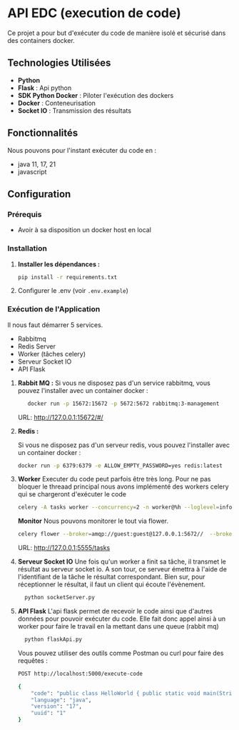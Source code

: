# API EDC (execution de code)

Ce projet a pour but d'exécuter du code de manière isolé et sécurisé dans des containers docker.

## Technologies Utilisées

- **Python**
- **Flask** : Api python
- **SDK Python Docker** : Piloter l'exécution des dockers
- **Docker** : Conteneurisation
- **Socket IO** : Transmission des résultats

## Fonctionnalités
Nous pouvons pour l'instant exécuter du code en :
- java 11, 17, 21
- javascript


## Configuration

### Prérequis

- Avoir à sa disposition un docker host en local

### Installation

1. **Installer les dépendances :**

   ```bash
   pip install -r requirements.txt
   ```

2. Configurer le .env (voir `.env.example`)


### Exécution de l'Application

Il nous faut démarrer 5 services.
- Rabbitmq
- Redis Server
- Worker (tâches celery)
- Serveur Socket IO
- API Flask


1. **Rabbit MQ :**
   Si vous ne disposez pas d'un service rabbitmq, vous pouvez l'installer avec un container docker :
    ```bash
       docker run -p 15672:15672 -p 5672:5672 rabbitmq:3-management
    ```

   URL: http://127.0.0.1:15672/#/

2. **Redis :**

   Si vous ne disposez pas d'un serveur redis, vous pouvez l'installer avec un container docker :
     ```bash
     docker run -p 6379:6379 -e ALLOW_EMPTY_PASSWORD=yes redis:latest
    ```

3. **Worker**
   Executer du code peut parfois être très long. Pour ne pas bloquer le threaad principal nous avons implémenté des workers
   celery qui se chargeront d'exécuter le code

     ```bash
     celery -A tasks worker --concurrency=2 -n worker@%h --loglevel=info
    ```

   **Monitor**
   Nous pouvons monitorer le tout via flower.
     ```bash
     celery flower --broker=amqp://guest:guest@127.0.0.1:5672//  --broker-api=http://127.0.0.1:15672/api/ --result-backend=redis://127.0.0.1:6379/0 --port=5555
    ```
   URL: http://127.0.0.1:5555/tasks

4. **Serveur Socket IO**
   Une fois qu'un worker a finit sa tâche, il transmet le résultat au serveur socket io. A son tour, ce serveur émettra
   à l'aide de l'identifiant de la tâche le résultat correspondant. Bien sur, pour réceptionner le résultat, il faut un client
   qui écoute l'évènement.

    ```bash
      python socketServer.py
    ```
5. **API Flask**
   L'api flask permet de recevoir le code ainsi que d'autres données pour pouvoir exécuter du code. Elle fait
   donc appel ainsi à un worker pour faire le travail en la mettant dans une queue (rabbit mq)
    ```bash
      python flaskApi.py
    ```

   Vous pouvez utiliser des outils comme Postman ou curl pour faire des requêtes :

   ```bash
   POST http://localhost:5000/execute-code

   {
       "code": "public class HelloWorld { public static void main(String[] args) { System.out.println(\"Hello, World!\"); } }",
       "language": "java",
       "version": "17",
       "uuid": "1"
   }
   ```